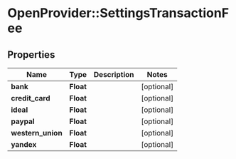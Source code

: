 # OpenProvider::SettingsTransactionFee

## Properties
Name | Type | Description | Notes
------------ | ------------- | ------------- | -------------
**bank** | **Float** |  | [optional] 
**credit_card** | **Float** |  | [optional] 
**ideal** | **Float** |  | [optional] 
**paypal** | **Float** |  | [optional] 
**western_union** | **Float** |  | [optional] 
**yandex** | **Float** |  | [optional] 

